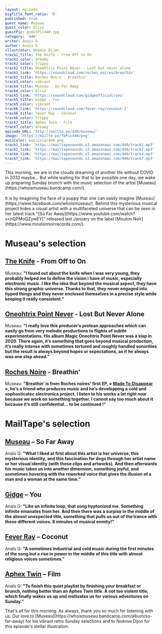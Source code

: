 ```yaml
---
layout: episode
bigTitle_font_ratio: '6'
published: true
guest_name: Museau
guest_color: bliss
guestPic: guestPic440.jpg
category: '440'
writer: Anaïs G
author: Anaïs G
illustrator: Noémie Dijon
track1_title: The Knife - From Off to On
track1_color: dreamy
track2_color: trippy
track2_title: Oneohtrix Point Never - Lost but never alone
track3_link: 'https://soundcloud.com/roches_noires/breathin'
track3_title: Roches Noirs - Breathin'
track3_color: vibrant
track4_title: Museau - So Far Away
track4_color: bliss
track5_link: 'https://soundcloud.com/gidgeofficial/you'
track5_title: Gidge - You
track5_color: vibrant
track6_link: 'https://soundcloud.com/fever-ray/coconut-1'
track6_title: Fever Ray - Coconut
track6_color: trippy
track7_title: Aphex Twin - Film
track7_color: dreamy
episode_URL: 'http://mailta.pe/440/museau/'
image: 'https://mailta.pe/fbPic440/png'
musiColor: musiColor440.png
track1_link: 'https://mailtapesounds.s3.amazonaws.com/440/track1.mp3'
track2_link: 'https://mailtapesounds.s3.amazonaws.com/440/track2.mp3'
track4_link: 'https://mailtapesounds.s3.amazonaws.com/440/track4.mp3'
track7_link: 'https://mailtapesounds.s3.amazonaws.com/440/track7.mp3'
---
```


<p id="introduction">This morning, we are in the clouds dreaming of another life without COVID in 2032 maybe... But while waiting for that to be possible one day, we wake up preparing Sunday brunch with the music selection of the artist [Museau](https://whoismuseau.bandcamp.com/).
<br><br>
It is by imagining the face of a puppy that one can easily imagine [Museau](https://www.facebook.com/whoismuseau/). Behind this mysterious musical project hides a visual artist with a multifaceted universe that can be seen in her latest track "[So Far Away](https://www.youtube.com/watch?v=nQPMoQZywEY)" released last January on the label [Mouton Noir](https://www.moutonnoirrecords.com/).</p>

# Museau's selection

## [The Knife](https://theknife.net/) - From Off to On
Museau: **"**I found out about the knife when i was very young, they probably helped me to define the vision i have of music, especially electronic music. I like the idea that beyond the musical aspect, they have this strong graphic universe. Thanks to that, they never engaged into hyped things and they never enclosed themselves in a precise style while keeping it really consistent.**"**

## [Oneohtrix Point Never](https://pointnever.com/) - Lost But Never Alone
Museau: **"**I really love this producer’s protean approaches which can easily go from very melodic productions to flights of subtle experimentations. His album Magic Oneohtrix Point Never was a slap in 2020. There again, it’s something that goes beyond musical production, it’s really intense with sometimes tortured and roughly handled sonorities but the result is always beyond hopes or expectations, as if he always was one step ahead.**"**

## [Roches Noire](https://www.facebook.com/rochesnoiresmusic/) -  Breathin'
Museau: **"**Breathin’ is from Roches noires’ first EP, « [Made To Disappear](https://soundcloud.com/roches_noires/sets/made-to-disappear) », he’s a friend who produces music and he’s developping a cold and sophosticatec electronica project. I listen to his works a lot right now because we work on something together. I cannot say too much about it because it’s still confidential… to be continued !**"**

# MailTape's selection

## [Museau](https://soundcloud.com/whoismuseau)  – So Far Away
Anaïs G: **"**What I liked at first about this artist is her universe, this mysterious identity, and this fascination for dogs through her artist name or her visual identity (with these clips and artworks). And then afterwards his music takes us into another dimension, something joyful, and sometimes hovering with the reworked voice that gives the illusion of a man and a woman at the same time.**"**

## [Gidge](https://soundcloud.com/gidgeofficial) – You
Anaïs G: **"**Like an infinite loop, that song hyptonized me. Something infinite emanates from her. And then there was a surpise in the middle of the almost unexpected title, something that pulls us out of the trance with these different voices. 8 minutes of musical enmity!**"**

## [Fever Ray](https://soundcloud.com/fever-ray) – Coconut
Anaïs G: **"**A sometimes industrial and cold music during the first minutes of the song but a rise in power in the middle of this title with almost religious voices sometimes.**"**

## [Aphex Twin](https://aphextwin.warp.net/) – Film
Anaïs G: **"**To finish this quiet playlist by finishing your breakfast or brunch, nothing better than an Aphex Twin title. A not too violent title, which finally wakes us up and motivates us for various adventures on Sunday.**"**

<p id="outroduction">That's all for this morning. As always, thank you so much for listening with us. Our love to [Museau](https://whoismuseau.bandcamp.com/album/so-far-away) for his vibrant retro Sunday selections and to Noèmie Dijon for this episode's stellar illustration.</p>
